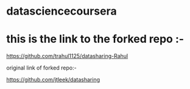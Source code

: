 # datasciencecoursera


# this is the link to the forked repo :-

https://github.com/trahul1125/datasharing-Rahul

original link of forked repo:-

https://github.com/jtleek/datasharing

